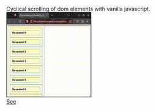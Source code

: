 Cyclical scrolling of dom elements with vanilla javascript.  
![Vertical stack of elements scrolling in a cycle (head eats tail)](see.gif)  
[See](https://i-ght.github.io/cyclical_scrolling/codex.html)
